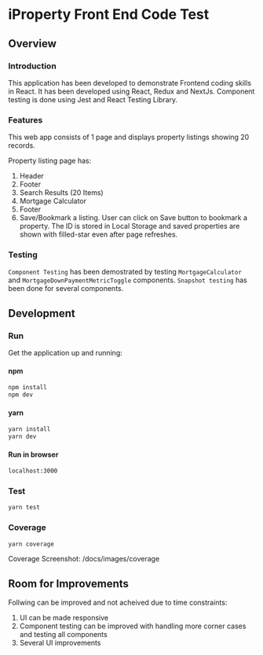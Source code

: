 # iProperty Front End Code Test

## Overview

### Introduction

This application has been developed to demonstrate Frontend coding skills in React. It has been developed using React, Redux and NextJs. Component testing is done using Jest and React Testing Library.

### Features

This web app consists of 1 page and displays property listings showing 20 records.

Property listing page has:

1. Header
2. Footer
3. Search Results (20 Items)
4. Mortgage Calculator
5. Footer
6. Save/Bookmark a listing. User can click on Save button to bookmark a property. The ID is stored in Local Storage and saved properties are shown with filled-star even after page refreshes.

### Testing

`Component Testing` has been demostrated by testing `MortgageCalculator` and `MortgageDownPaymentMetricToggle` components. `Snapshot testing` has been done for several components.

## Development

### Run

Get the application up and running:

#### npm

```bash
npm install
npm dev
```

#### yarn

```bash
yarn install
yarn dev
```

#### Run in browser

```bash
localhost:3000
```

### Test

```bash
yarn test
```

### Coverage

```bash
yarn coverage
```

Coverage Screenshot: /docs/images/coverage

## Room for Improvements

Follwing can be improved and not acheived due to time constraints:

1. UI can be made responsive
2. Component testing can be improved with handling more corner cases and testing all components
3. Several UI improvements
